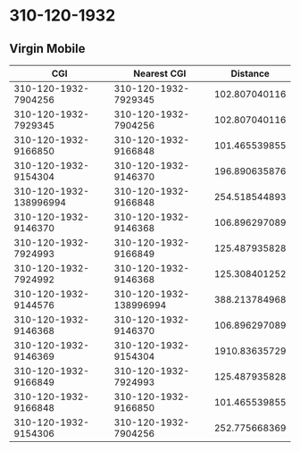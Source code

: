 # 310-120-1932
## Virgin Mobile


| CGI | Nearest CGI | Distance |
|-----|-------------|----------|
| 310-120-1932-7904256 | 310-120-1932-7929345 | 102.807040116 |
| 310-120-1932-7929345 | 310-120-1932-7904256 | 102.807040116 |
| 310-120-1932-9166850 | 310-120-1932-9166848 | 101.465539855 |
| 310-120-1932-9154304 | 310-120-1932-9146370 | 196.890635876 |
| 310-120-1932-138996994 | 310-120-1932-9166848 | 254.518544893 |
| 310-120-1932-9146370 | 310-120-1932-9146368 | 106.896297089 |
| 310-120-1932-7924993 | 310-120-1932-9166849 | 125.487935828 |
| 310-120-1932-7924992 | 310-120-1932-9146368 | 125.308401252 |
| 310-120-1932-9144576 | 310-120-1932-138996994 | 388.213784968 |
| 310-120-1932-9146368 | 310-120-1932-9146370 | 106.896297089 |
| 310-120-1932-9146369 | 310-120-1932-9154304 | 1910.83635729 |
| 310-120-1932-9166849 | 310-120-1932-7924993 | 125.487935828 |
| 310-120-1932-9166848 | 310-120-1932-9166850 | 101.465539855 |
| 310-120-1932-9154306 | 310-120-1932-7904256 | 252.775668369 |

